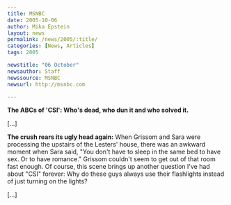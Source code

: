 ```yaml
---
title: MSNBC
date: 2005-10-06
author: Mika Epstein
layout: news
permalink: /news/2005/:title/
categories: [News, Articles]
tags: 2005

newstitle: "06 October"
newsauthor: Staff  
newssource: MSNBC  
newsurl: http://msnbc.com  

---
```

**The ABCs of 'CSI': Who's dead, who dun it and who solved it.**

[...]

**The crush rears its ugly head again:** When Grissom and Sara were processing the upstairs of the Lesters' house, there was an awkward moment when Sara said, "You don't have to sleep in the same bed to have sex. Or to have romance." Grissom couldn't seem to get out of that room fast enough. Of course, this scene brings up another question I've had about "CSI" forever: Why do these guys always use their flashlights instead of just turning on the lights?

[...]

